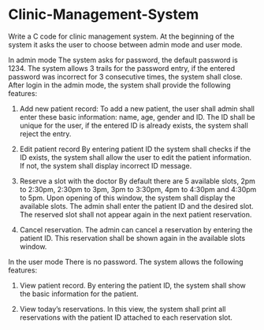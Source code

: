 # Clinic-Management-System

Write a C code for clinic management system. At the beginning of the system it asks the user to choose
between admin mode and user mode.

In admin mode
The system asks for password, the default password is 1234. The system allows 3 trails for the password
entry, if the entered password was incorrect for 3 consecutive times, the system shall close. After login
in the admin mode, the system shall provide the following features:

1. Add new patient record:
To add a new patient, the user shall admin shall enter these basic information: name, age, gender and
ID. The ID shall be unique for the user, if the entered ID is already exists, the system shall reject the
entry.

2. Edit patient record
By entering patient ID the system shall checks if the ID exists, the system shall allow the user to edit the
patient information. If not, the system shall display incorrect ID message.

3. Reserve a slot with the doctor
By default there are 5 available slots, 2pm to 2:30pm, 2:30pm to 3pm, 3pm to 3:30pm, 4pm to 4:30pm
and 4:30pm to 5pm. Upon opening of this window, the system shall display the available slots. The
admin shall enter the patient ID and the desired slot. The reserved slot shall not appear again in the next
patient reservation.

4. Cancel reservation.
The admin can cancel a reservation by entering the patient ID. This reservation shall be shown again in
the available slots window.

In the user mode
There is no password. The system allows the following features:

1. View patient record.
By entering the patient ID, the system shall show the basic information for the patient.

2. View today’s reservations.
In this view, the system shall print all reservations with the patient ID attached to each reservation slot.
